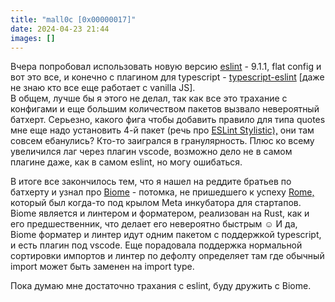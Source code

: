```yaml
---
title: "mall0c [0x00000017]"
date: 2024-04-23 21:44
images: []
---
```


Вчера попробовал использовать новую версию <a href="https://eslint.org/">eslint</a> - 9.1.1, flat config и вот это все, и конечно с плагином для typescript - <a href="https://typescript-eslint.io/">typescript-eslint</a> [даже не знаю кто все еще работает с vanilla JS].  
В общем, лучше бы я этого не делал, так как все это трахание с конфигами и еще большим количеством пакетов вызвало невероятный батхерт. Серьезно, какого фига чтобы добавить правило для типа quotes мне еще надо установить 4-й пакет (речь про <a href="https://eslint.style/">ESLint Stylistic),</a> они там совсем ебанулись? Кто-то заигрался в гранулярность. Плюс ко всему увеличился лаг через плагин vscode, возможно дело не в самом плагине даже, как в самом eslint, но могу ошибаться.  
  
В итоге все закончилось тем, что я нашел на реддите братьев по батхерту и узнал про <a href="https://biomejs.dev/">Biome</a> - потомка, не пришедшего к успеху <a href="https://github.com/rome/tools">Rome,</a> который был когда-то под крылом Meta инкубатора для стартапов. Biome является и линтером и форматером, реализован на Rust, как и его предшественник, что делает его невероятно быстрым ☺️ И да, Biome форматер и линтер идут одним пакетом с поддержкой typescript, и есть плагин под vscode. Еще порадовала поддержка нормальной сортировки импортов и линтер по дефолту определяет там где обычный import может быть заменен на import type.   
  
Пока думаю мне достаточно трахания с eslint, буду дружить с Biome.  
